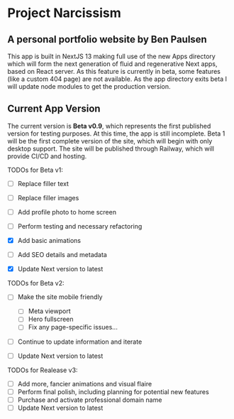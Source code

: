 # Project Narcissism
## A personal portfolio website by Ben Paulsen

This app is built in NextJS 13 making full use of the new Apps directory which will form the next generation of fluid
and regenerative Next apps, based on React server. As this feature is currently in beta, some features (like a custom
404 page) are not available. As the app directory exits beta I will update node modules to get the production version.


## Current App Version

The current version is **Beta v0.9**, which represents the first published version for testing purposes. At this time,
the app is still incomplete. Beta 1 will be the first complete version of the site, which will begin with only desktop
support. The site will be published through Railway, which will provide CI/CD and hosting.


TODOs for Beta v1:

- [ ] Replace filler text
- [ ] Replace filler images
- [ ] Add profile photo to home screen
- [ ] Perform testing and necessary refactoring
- [x] Add basic animations
- [ ] Add SEO details and metadata
- [x] Update Next version to latest


TODOs for Beta v2:

- [ ] Make the site mobile friendly
  - [ ] Meta viewport
  - [ ] Hero fullscreen
  - [ ] Fix any page-specific issues...
- [ ] Continue to update information and iterate
- [ ] Update Next version to latest


TODOs for Realease v3:

- [ ] Add more, fancier animations and visual flaire
- [ ] Perform final polish, including planning for potential new features
- [ ] Purchase and activate professional domain name
- [ ] Update Next version to latest

